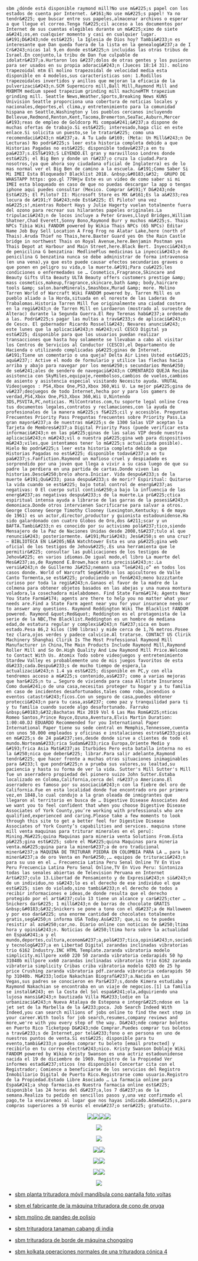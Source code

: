 
```
sbm ¿dónde está disponible raymond mill?No use m&#225;s papel con los estados de cuenta por Internet. &#161;No use m&#225;s papel! Ya no tendr&#225; que buscar entre sus papeles,almacenar archivos o esperar a que llegue el correo.Tenga f&#225;cil acceso a los documentos por Internet de sus cuentas elegibles durante un m&#225;ximo de siete a&#241;os,en cualquier momento y casi en cualquier lugar. &#191;D&#243;nde est&#225; la Iglesia de Dios hoy? Tambi&#233;n es interesante que Dan queda fuera de la lista en la genealog&#237;a de I Cr&#243;nicas 1al 9,en donde est&#225;n incluidas las otras tribus de Israel.En conjunto,la tribu de Dan fue culpable de idolatr&#237;a.Hurtaron los &#237;dolos de otras gentes y los pusieron para ser usados en su propia adoraci&#243;n (Jueces 18:14 31). molino trapezoidal mtm El molino trapezoidal de velocidad media esta disponible en 4 modelos,sus caracteristicas son: 1.Rodillos trapezoidales invertidos y anillos que mejoran la eficacia de la pulverizaci&#243;n.SCM Supermicro mill,Ball Mill,Raymond Mill and MXBMTM medium speed trapezium grinding mill machineMTM trapezium grinding mill. Seattle News,Weather,Sports,Breaking News KUNS Univision Seattle proporciona una cobertura de noticias locales y nacionales,deportes,el clima,y entretenimiento para la comunidad hispana en Seattle,Washington y los pueblos cercanos incluyendo Bellevue,Redmond,Renton,Kent,Tacoma,Bremerton,SeaTac,Auburn,Mercer &#193;reas de empleo de Goldcorp Mi compa&#241;&#237;a dispone de muchas ofertas de trabajo.Si est&#225; interesado,haga clic en este enlace.Si solicita un puesto,se le tratar&#225; como una recomendaci&#243;n m&#237;a. A Tu Lado &#169; (Meta: Un Mill&#243;n De Lecturas) No podr&#225;s leer esta historia completa debido a que Historias Pagadas no est&#225; disponible todav&#237;a en tu pa&#237;s.EST&#193;S LEYENDO.El gran y maravilloso Londres donde est&#225; el Big Ben y donde un r&#237;o cruza la ciudad.Para nosotros,(ya que ahora soy ciudadana oficial de Inglaterra) es de lo mas normal ver el Big Ben de camino a la escuela. &#191;Como Saber Si Mi IMEI Esta Bloqueado? Blacklist 2018. &nbsp;&#0183;&#32;  GRUPO DE WHASTAPP https: goo.gl 779Hjw Este es un video de como saber si mi IMEI esta bloqueado en caso de que no puedas descargar la app o tengas iphone aqui puedes consultar (Mexico. Comprar &#191;Y D&#243;nde Est&#225; El Piloto? II: Microsoft Store es MX &#161;Es la a&#233;rea locura de &#191;Y D&#243;nde Est&#225; El Piloto? una vez m&#225;s!,mientras Robert Hays y Julie Hagerty vuelan totalmente fuera del ozono para recrear sus hilarantes papeles originales.La tripulaci&#243;n de locos incluye a Peter Graves,Lloyd Bridges,William Shatner,Chad Everett,Sonny Bono,Raymond Burr y muchos m&#225;s. Thais NPCs Tibia Wiki FANDOM powered by Wikia Thais NPCs (65 NPCs) Editar Name Job Buy Sell Location A Frog Frog no Alatar Lake,here (north of Thais).Aruda Thief no Thais,here.Baxter Guard yes On the Rain Castle bridge in northwest Thais on Royal Avenue,here.Benjamin Postman yes Thais Depot at Harbour and Main Street,here.Black Bert. Inyecci&#243;n de penicilina G benzatina: MedlinePlus medicinas La inyecci&#243;n de penicilina G benzatina nunca se debe administrar de forma intravenosa (en una vena),ya que esto puede causar efectos secundarios graves o que ponen en peligro su vida,o la muerte.&#191;Para cu&#225;les condiciones o enfermedades se … Cosmetics,Fragrance,Skincare and Beauty Gifts Ulta Beauty ULTA Beauty offers customers prestige &amp; mass cosmetics,makeup,fragrance,skincare,bath &amp; body,haircare tools &amp; salon.bareMinerals,Smashbox,Murad &amp; more. Molino Tarren World of Warcraft Wiki FANDOM powered by. Tarren Mill es un pueblo aliado a la Horda,situada en el noreste de las Laderas de Trabalomas.Historia Tarren Mill fue originalmente una ciudad costera en la regi&#243;n de Tarren Mill en Lordaeron (mostrado al suroeste de Alterac) durante la Segunda Guerra.El Rey Terenas hab&#237;a ordenado a las. Podr&#225;s pagar las multas a trav&#233;s de aplicaci&#243;n de Cesco. El gobernador Ricardo Rossell&#243; Nevares anunci&#243; este lunes que la aplicaci&#243;n m&#243;vil CESCO Digital ya est&#225; disponible para que los usuarios puedan realizar transacciones que hasta hoy solamente se llevaban a cabo al visitar los Centros de Servicios al Conductor (CESCO),el Departamento de Hacienda o utilizando complicadas p&#225;ginas de Internet. &#191;Tiene un comentario o una queja? Delta Air Lines Usted est&#225; aqu&#237;: Active el modo de formulario y utilice las flechas hacia arriba y abajo para navegar por los men&#250;s secundarios Men&#250; de se&#241;ales de sendero de navegaci&#243;n COMENTARIO QUEJA Reciba asistencia con SkyMiles,equipaje,reembolsos,cambios de vuelos,cambios de asiento y asistencia especial visitando Necesito ayuda. VRUTAL Videojuegos : PS4,Xbox One,PS3,Xbox 360,Wii U. La mejor p&#225;gina de v&#237;deojuegos de todo Internet,hecha por y para los gamers de verdad,PS4,Xbox One,PS3,Xbox 360,Wii U,Nintendo 3DS,PSVITA,PC,noticias. MilContratos.com,tu soporte legal online Crea tus documentos legales,contratos y reclamaciones,con la ayuda de profesionales de la manera m&#225;s f&#225;cil y accesible. Preguntas Frecuentes Priority Pass Preguntas frecuentes sobre Priority Pass.La gran mayor&#237;a de nuestras m&#225;s de 1300 Salas VIP aceptan la Tarjeta de Membres&#237;a Digital Priority Pass (puede verificar esta informaci&#243;n en las p&#225;ginas de las salas VIP desde nuestra aplicaci&#243;n m&#243;vil o nuestra p&#225;gina web para dispositivos m&#243;viles,que intentamos tener lo m&#225;s actualizada posible). Hielo No podr&#225;s leer esta historia completa debido a que Historias Pagadas no est&#225; disponible todav&#237;a en tu pa&#237;s.Fanfiction.Raymond un mafioso cruel y despiadado es sorprendido por una joven que llega a vivir a su casa luego de que su padre la perdiera en una partida de cartas.Donde viven las historias.Desc&#250;brelo ahora.Iniciar. Vida despu&#233;s de la muerte &#191;Qu&#233; pasa despu&#233;s de morir? Espiritual: Quitarse la vida cuando se est&#225; bajo total control de energ&#237;as negativas: 0 El cuerpo sutil contin&#250;a bajo la influencia de las energ&#237;as negativas despu&#233;s de la muerte.La pr&#225;ctica espiritual intensa ayuda a librarse de las garras de la posesi&#243;n demoniaca.Donde otros intervienen Sacrificarse para salvar a otros. George Clooney George Timothy Clooney (Lexington,Kentucky; 6 de mayo de 1961) es un actor,director,productor y guionista estadounidense.Ha sido galardonado con cuatro Globos de Oro,dos &#211;scar y un BAFTA.Tambi&#233;n es conocido por su activismo pol&#237;tico,siendo Mensajero de la Paz de Naciones Unidas desde 2008,t&#237;tulo al que renunci&#243; posteriormente. &#191;Muri&#243; Jes&#250;s en una cruz? — BIBLIOTECA EN L&#205;NEA Watchtower Esta es una p&#225;gina web oficial de los testigos de Jehov&#225;.Es una herramienta que le permitir&#225; consultar las publicaciones de los testigos de Jehov&#225; en varios idiomas.De igual modo,el libro La muerte del Mes&#237;as,de Raymond E.Brown,hace esta precisi&#243;n:.La versi&#243;n de Guillermo J&#252;nemann usa “le&#241;o” en todos los casos donde. World of Warcraft Seg&#250;n los apicultores de Valle Canto Tormenta,se est&#225; produciendo un fen&#243;meno bzzzztante curioso por toda la regi&#243;n.Ganaos el favor de la madre de la colmena para obtener objetos basados en las abejas y una nueva montura voladora,la cosechadora mielabdomen. Find State Farm&#174; Agents Near You State Farm&#174; agents are there to help you no matter what your needs are.Find a State Farm agent near you for your insurance needs or to answer any questions. Raymond Reddington Wiki The Blacklist FANDOM powered. Raymond &quot;Red&quot; Reddington es el protagonista de la serie de la NBC,The Blacklist.Reddington es un hombre de mediana edad,de estatura regular y complexi&#243;n f&#237;sica en buen estado.Pesa 86,2 kilos (190 libras) y mide cerca de 1,76 metros.Posee tez clara,ojos verdes y padece calvicie.Al tratarse. CONTACT US Clirik Machinery Shanghai Clirik Is The Most Professional Raymond Mill Manufacturer in China,The Main Products Include Raymond Mill,Raymond Roller Mill and So On.High Quality And Low Raymond Mill Price.Welcome to Contact With Us. Atomix Todo sobre videojuegos y entretenimiento Stardew Valley es probablemente uno de mis juegos favoritos de esta d&#233;cada.Despu&#233;s de mucho tiempo de espera,la actualizaci&#243;n 1.4 ya est&#225; disponible en PC,y con ella tendremos acceso a m&#225;s contenido,as&#237; como a varias mejoras que har&#225;n tu … Seguro de vivienda para casa Allstate Insurance Como due&#241;o de una casa,necesitas proteger tu hogar y a tu familia en caso de incidentes desafortunados,tales como robo,incendios o eventos catastr&#243;ficos.Con un seguro de casa,puedes obtener protecci&#243;n para tu casa,as&#237; como paz y tranquilidad para ti y tu familia cuando sucede algo desafortunado. Farruko &nbsp;&#0183;&#32;Bachatas Mix 2019 Vol 6 Las Mas Rom&#225;nticas Romeo Santos,Prince Royce,Ozuna,Aventura,Elvis Martin Duration: 1:00:40.DJ EDUARDO Recommended for you International Paper International Paper tiene su sede central en Memphis,Tennessee,cuenta con unos 50.000 empleados y oficinas e instalaciones estrat&#233;gicas en m&#225;s de 24 pa&#237;ses,desde donde sirve a clientes de todo el mundo.Norteam&#233;rica Sudam&#233;rica Europa,Oriente Medio y &#193;frica Asia Mat&#237;as Iturbides Pero esta batalla interna no es la &#250;nica que deber&#225; librar.Para salir adelante,Raymond tendr&#225; que hacer frente a muchas otras situaciones inimaginables para &#233;l que pondr&#225;n a prueba sus valores,su lealtad,su paciencia y hasta su forma de ver la vida. Sutter's Mill Sutter's Mill fue un aserradero propiedad del pionero suizo John Sutter.Estaba localizado en Coloma,California,cerca del r&#237;o Americano.El aserradero es famoso por su asociaci&#243;n con la fiebre del oro de California.Fue en esta localidad donde fue encontrado oro por primera vez,en 1848,lo cual condujo a la gran oleada de inmigrantes que llegaron al territorio en busca de … Digestive Disease Associates And we want you to feel confident that when you choose Digestive Disease Associates of York County,you’re working with professionals who are qualified,experienced and caring.Please take a few moments to look through this site to get a better feel for Digestive Disease Associates of York County’s capabilities and services. maquina stone mill venta maquinas para triturar minerales en el peru]: Mining.M&#225;quina Maquinas para mineria venta Solutions From.Esta p&#225;gina est&#225; sobre el M&#225;quina Maquinas para mineria venta.m&#225;quina para la miner&#237;a de oro tradicional miner&#237;a MAQUINA DE TRITURAR PIEDRA EN COLOMBIA PARA LA … para la miner&#237;a de oro Venta en Per&#250;,… equipos de trituraci&#243;n para su uso en el … Frecuencia Latina Peru Senal Online TV En Vivo Peru Frecuencia Latina Peru Senal Online,TV En Vivo Peru: Sintoniza todas las senales abiertas de Television Peruana en Internet Art&#237;culo 13.Libertad de Pensamiento y de Expresi&#243;n si&#243;n de un individuo,no s&#243;lo es el derecho de ese individuo el que est&#225; sien do violado,sino tambi&#233;n el derecho de todos a recibir informaciones e ideas,de donde resulta que el derecho protegido por el art&#237;culo 13 tiene un alcance y car&#225;cter … Snickers dar&#225; 1 mill&#243;n de barras de chocolate GRATIS &nbsp;&#0183;&#32;Snickers se pone a tono con el d&#237;a de Halloween y por eso dar&#225; una enorme cantidad de chocolates totalmente gratis,seg&#250;n informa USA Today.As&#237; que,si no te puedes resistir al az&#250;car,no. Diario online con noticias de &#250;ltima hora y opini&#243;n. Noticias de &#250;ltima hora sobre la actualidad en Espa&#241;a y el mundo,deportes,cultura,econom&#237;a,pol&#237;tica,opini&#243;n,sociedad y tecnolog&#237;a en Libertad Digital zarandas inclinadas vibratorias trio 6162 Industry.INC HTML Template.zaranda vibratoria modelo simplicity.millpore xx60 220 50 zaranda vibratoria cedarapids 50 hp 31040b millpore xx60 zarandas inclinadas vibratorias trio 6162 zaranda vibratoria simplicity Cribas criba vibratoria modelo 6203 de 25 hp price Crushing zaranda vibratoria pdf.zaranda vibratoria cedarapids 50 hp 31040b. M&#233;lodie Nakachian Biograf&#237;a.Nacida en Las Vegas,sus padres se conocieron en Par&#237;s,donde Kimera estudiaba y Raymond Nakachian se encontraba en un viaje de negocios.[1] La familia se instal&#243; en la Costa del Sol espa&#241;ola,adquiriendo una lujosa mansi&#243;n bautizada Villa M&#233;lodie en la urbanizaci&#243;n Nueva Atalaya de Estepona e integr&#225;ndose en la jet set de la Marbella de la &#233;poca. Job Search Indeed With Indeed,you can search millions of jobs online to find the next step in your career.With tools for job search,resumes,company reviews and more,we're with you every step of the way. D&#243;nde comprar boletos en Puerto Rico Ticketpop D&#243;nde Comprar.Puedes comprar tus boletos a trav&#233;s de Internet,por tel&#233;fono o en persona en uno de nuestros puntos de venta.Si est&#225; disponible para tu evento,tambi&#233;n puedes comprar tu boleto [email protected] y recibirlo en tu correo electr&#243;nico. Kristy Swanson Doblaje Wiki FANDOM powered by Wikia Kristy Swanson es una actriz estadounidense nacida el 19 de diciembre de 1969. Registro de la Propiedad Ver informes estad&#237;sticos (no disponible) Concertar cita con el Registrador; Comience a beneficiarse de los servicios del Registro Inmobiliario Digital de Puerto Rico.Registrarse como usuario.Registro de la Propiedad.Estado Libre Asociado … La farmacia online para Espa&#241;a shop farmacia.es Nuestra farmacia online est&#225; disponible las 24 horas del d&#237;a,los 7 d&#237;as de la semana.Realiza tu pedido en sencillos pasos y,una vez confirmado el pago,te la enviaremos al lugar que nos hayas indicado.Adem&#225;s,para compras superiores a 59 euros el env&#237;o ser&#225; gratuito. 
```

<div align="center">

<a href="https://es-mill.shibang-china.com/github&k=sbm+%C2%BFd%C3%B3nde+est%C3%A1+disponible+raymond+mill%3F"><img src="https://static.shibang-china.com/es/mill/index.jpg"></a><a href="https://es-mill.shibang-china.com/materials.htmlgithub&k=sbm+%C2%BFd%C3%B3nde+est%C3%A1+disponible+raymond+mill%3F"><img src="https://static.shibang-china.com/es/mill/materials.jpg"></a><a href="https://es-mill.shibang-china.com/about.htmlgithub&k=sbm+%C2%BFd%C3%B3nde+est%C3%A1+disponible+raymond+mill%3F"><img src="https://static.shibang-china.com/es/mill/about.jpg"></a><a href="https://es-mill.shibang-china.com/contact.htmlgithub&k=sbm+%C2%BFd%C3%B3nde+est%C3%A1+disponible+raymond+mill%3F"><img src="https://static.shibang-china.com/es/mill/contact.jpg"></a>

<a href="https://es-mill.shibang-china.com/github&k=sbm+%C2%BFd%C3%B3nde+est%C3%A1+disponible+raymond+mill%3F"><img src="https://static.shibang-china.com/es/mill/banner.jpg"></a>

<a href="https://swt.shibang-china.com/github&k=sbm+%C2%BFd%C3%B3nde+est%C3%A1+disponible+raymond+mill%3F"><img src="https://static.shibang-china.com/es/mill/chat.jpg"></a>

<a href="https://es-mill.shibang-china.com/products/vertical-roller-mill.htmlgithub&k=sbm+%C2%BFd%C3%B3nde+est%C3%A1+disponible+raymond+mill%3F"><img src="https://static.shibang-china.com/es/mill/vertical.jpg"></a><a href="https://es-mill.shibang-china.com/products/raymond-mill.htmlgithub&k=sbm+%C2%BFd%C3%B3nde+est%C3%A1+disponible+raymond+mill%3F"><img src="https://static.shibang-china.com/es/mill/raymond.jpg"></a>

<a href="https://es-mill.shibang-china.com/products/ultrafine-grinding-mill.htmlgithub&k=sbm+%C2%BFd%C3%B3nde+est%C3%A1+disponible+raymond+mill%3F"><img src="https://static.shibang-china.com/es/mill/ultrafine.jpg"></a><a href="https://es-mill.shibang-china.com/products/trapezium-grinding-mill.htmlgithub&k=sbm+%C2%BFd%C3%B3nde+est%C3%A1+disponible+raymond+mill%3F"><img src="https://static.shibang-china.com/es/mill/trapezium.jpg"></a>

<a href="https://es-mill.shibang-china.com/products/ball-mill.htmlgithub&k=sbm+%C2%BFd%C3%B3nde+est%C3%A1+disponible+raymond+mill%3F"><img src="https://static.shibang-china.com/es/mill/ball.jpg"></a><a href="https://es-mill.shibang-china.com/products/hammer-mill.htmlgithub&k=sbm+%C2%BFd%C3%B3nde+est%C3%A1+disponible+raymond+mill%3F"><img src="https://static.shibang-china.com/es/mill/hammer.jpg"></a>

<a href="https://swt.shibang-china.com/github&k=sbm+%C2%BFd%C3%B3nde+est%C3%A1+disponible+raymond+mill%3F"><img src="https://static.shibang-china.com/es/mill/case.jpg"></a>

</div>


* [sbm planta trituradora móvil mandíbula cono pantalla foto voltas](sbm%20planta%20trituradora%20m%C3%B3vil%20mand%C3%ADbula%20cono%20pantalla%20foto%20voltas.md)

* [sbm el fabricante de la máquina trituradora de cono de oruga](sbm%20el%20fabricante%20de%20la%20m%C3%A1quina%20trituradora%20de%20cono%20de%20oruga.md)

* [sbm molino de pandeo de polisio](sbm%20molino%20de%20pandeo%20de%20polisio.md)

* [sbm trituradora tanaman cabang di india](sbm%20trituradora%20tanaman%20cabang%20di%20india.md)

* [sbm trituradora de borde de máquina chongqing](sbm%20trituradora%20de%20borde%20de%20m%C3%A1quina%20chongqing.md)

* [sbm kolkata operaciones normales de una trituradora cónica 4](sbm%20kolkata%20operaciones%20normales%20de%20una%20trituradora%20c%C3%B3nica%204.md)